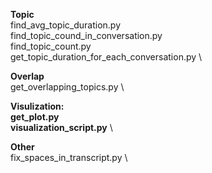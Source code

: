 
**Topic** \
find_avg_topic_duration.py \
find_topic_cound_in_conversation.py \
find_topic_count.py \
get_topic_duration_for_each_conversation.py \

**Overlap** \
get_overlapping_topics.py \

**Visulization:** \
**get_plot.py** \
**visualization_script.py** \

**Other** \
fix_spaces_in_transcript.py \
